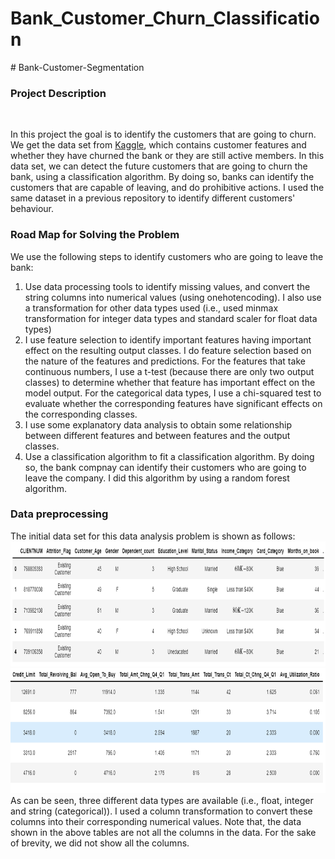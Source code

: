 <h1> Bank_Customer_Churn_Classification </h1>
# Bank-Customer-Segmentation
<h3> Project Description</h3><br>
<p> In this project the goal is to identify the customers that are going to churn. We get the data set from <a href=https://www.kaggle.com/datasets/sakshigoyal7/credit-card-customers>Kaggle</a>, which contains customer features and whether they have churned the bank or they are still active members. In this data set, we can detect the future customers that are going to churn the bank, using a classification algorithm. By doing so, banks can identify the customers that are capable of leaving, and do prohibitive actions. I used the same dataset in a previous repository to identify different customers' behaviour.</p>
<h3>Road Map for Solving the Problem</h3>
<p> We use the following steps to identify customers who are going to leave the bank:<br>
  <ol>
    <li> Use data processing tools to identify missing values, and convert the string columns into numerical values (using onehotencoding). I also use a transformation for other data types used (i.e., used minmax transformation for integer data types and standard scaler for float data types)</li>
    <li>I use feature selection to identify important features having important effect on the resulting output classes. I do feature selection based on the nature of the features and predictions. For the features that take continuous numbers, I use a t-test (because there are only two output classes) to determine whether that feature has important effect on the model output. For the categorical data types, I use a chi-squared test to evaluate whether the corresponding features have significant effects on the corresponding classes.</li>
    <li> I use some explanatory data analysis to obtain some relationship between different features and between features and the output classes. </li>
    <li>Use a classification algorithm to fit a classification algorithm. By doing so, the bank compnay can identify their customers who are going to leave the company. I did this algorithm by using a random forest algorithm.</li>
    
  </ol>
<h3> Data preprocessing </h3>
<p> The initial data set for this data analysis problem is shown as follows:<br>
  <img src='https://github.com/kaveh7293/Bank-Churn-Customer-Prediction/blob/main/Screenshot%202022-07-11%20140037.png' width="850" height="200"><br>
  <img src='https://github.com/kaveh7293/Bank-Churn-Customer-Prediction/blob/main/Screenshot%202022-07-11%20140723.png' width="850" height="200"><br>
  As can be seen, three different data types are available (i.e., float, integer and string (categorical)). I used a column transformation to convert these columns into their corresponding numerical values. Note that, the data shown in the above tables are not all the columns in the data. For the sake of brevity, we did not show all the columns. 
  
</p>

